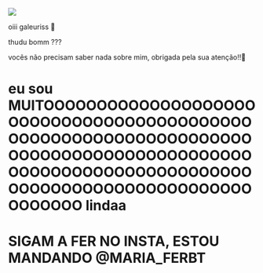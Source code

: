 ![](https://media0.giphy.com/media/v1.Y2lkPTc5MGI3NjExZDhqYTM3cWVnc290YmpkZmh4bno5cjFqeTd0dTExYmVhYm1yNTNseiZlcD12MV9pbnRlcm5hbF9naWZfYnlfaWQmY3Q9Zw/l2QZZMUmvtFYYBUWY/giphy.webp)




oiii galeuriss 💋

thudu bomm ???

vocẽs não precisam saber nada sobre mim, obrigada pela sua atenção!!🙊

# eu sou MUITOOOOOOOOOOOOOOOOOOOOOOOOOOOOOOOOOOOOOOOOOOOOOOOOOOOOOOOOOOOOOOOOOOOOOOOOOOOOOOOOOOOOOOOOOOOOOOOOOOOOOOOOOOOOOOOOOOOOOOOOOOOOOOOOOOOOOOOOOOOOOO lindaa

# SIGAM A FER NO INSTA, ESTOU MANDANDO @MARIA_FERBT
